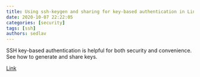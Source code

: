 ```yaml
---
title: Using ssh-keygen and sharing for key-based authentication in Linux 
date: 2020-10-07 22:22:05
categories: [security]
tags: [ssh]
authors: sedlav
---
```


SSH key-based authentication is helpful for both security and convenience. See how to generate and share keys.

[Link](https://www.redhat.com/sysadmin/configure-ssh-keygen)
